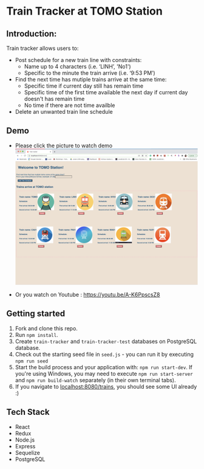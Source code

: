 # Train Tracker at TOMO Station

## Introduction:
Train tracker allows users to: 
  - Post schedule for a new train line with  constraints:
      - Name up to 4 characters (i.e. ‘LINH’, 'No1')
      - Specific to the minute the train arrive (i.e. ‘9:53 PM’)
  - Find the next time has mutiple trains arrive at the same time:
      - Specific time if current day still has remain time
      - Specific time of the first time available the next day if current day doesn't has remain time
      - No time if there are not time availble
  - Delete an unwanted train line schedule
## Demo
- Please click the picture to watch demo
[![demo](./public/screenShot.png)](https://www.youtube.com/watch?v=A34RrIrLf1M "demo")

- Or you watch on Youtube : https://youtu.be/A-K6PpscsZ8

## Getting started

1. Fork and clone this repo.
2. Run `npm install`.
3. Create `train-tracker` and `train-tracker-test` databases on PostgreSQL database.
4. Check out the starting seed file in `seed.js` - you can run it by executing `npm run seed`
5. Start the build process and your application with: `npm run start-dev`. If you're using Windows, you may need to execute `npm run start-server` and `npm run build-watch` separately (in their own terminal tabs).
6. If you navigate to [localhost:8080/trains](http://localhost:8080/trains), you should see some UI already :)

## Tech Stack
 - React
 - Redux
 - Node.js
 - Express
 - Sequelize
 - PostgreSQL
